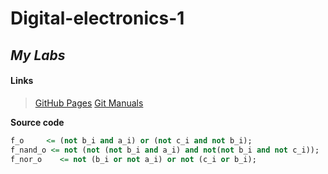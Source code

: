 # Digital-electronics-1

## ***My Labs***

#### Links
>[GitHub Pages](https://pages.github.com/)
>[Git Manuals](https://medium.com/swlh/how-to-make-the-perfect-readme-md-on-github-92ed5771c061)

**Source code**

```vhdl
f_o     <= (not b_i and a_i) or (not c_i and not b_i);
f_nand_o <= not (not (not b_i and a_i) and not(not b_i and not c_i)); 
f_nor_o    <= not (b_i or not a_i) or not (c_i or b_i);
```
